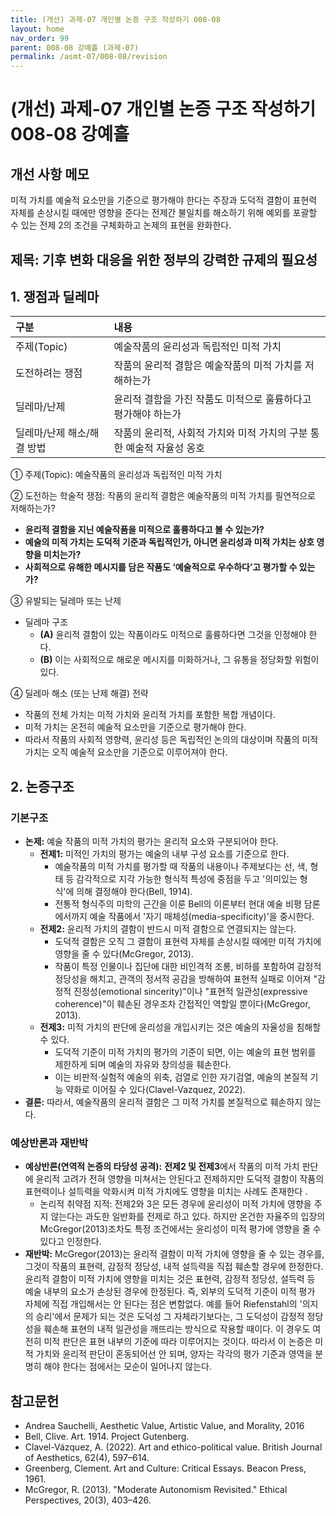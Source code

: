 ```yaml
---
title: (개선) 과제-07 개인별 논증 구조 작성하기 008-08  
layout: home
nav_order: 99
parent: 008-08 강예흘 (과제-07)
permalink: /asmt-07/008-08/revision
---
```


# (개선) 과제-07 개인별 논증 구조 작성하기 008-08 강예흘 

## 개선 사항 메모

미적 가치를 예술적 요소만을 기준으로 평가해야 한다는 주장과 도덕적 결함이 표현력 자체를 손상시킬 때에만 영향을 준다는 전제간 불일치를 해소하기 위해 예외를 포괄할 수 있는 전제 2의 조건을 구체화하고 논제의 표현을 완화한다.

## 제목: 기후 변화 대응을 위한 정부의 강력한 규제의 필요성  

## 1. 쟁점과 딜레마

| 구분 | 내용 |
|:---|:---|
| 주제(Topic) | 예술작품의 윤리성과 독립적인 미적 가치 |
| 도전하려는 쟁점 | 작품의 윤리적 결함은 예술작품의 미적 가치를 저해하는가 |
| 딜레마/난제 | 윤리적 결함을 가진 작품도 미적으로 훌륭하다고 평가해야 하는가 |
| 딜레마/난제 해소/해결 방법 | 작품의 윤리적, 사회적 가치와 미적 가치의 구분 통한 예술적 자율성 옹호 |


① 주제(Topic): 예술작품의 윤리성과 독립적인 미적 가치

② 도전하는 학술적 쟁점: 작품의 윤리적 결함은 예술작품의 미적 가치를 필연적으로 저해하는가?  

- **윤리적 결함을 지닌 예술작품을 미적으로 훌륭하다고 볼 수 있는가?**  
- **예술의 미적 가치는 도덕적 기준과 독립적인가, 아니면 윤리성과 미적 가치는 상호 영향을 미치는가?**  
- **사회적으로 유해한 메시지를 담은 작품도 ‘예술적으로 우수하다’고 평가할 수 있는가?**

③ 유발되는 딜레마 또는 난제

- 딜레마 구조
  - **(A)** 윤리적 결함이 있는 작품이라도 미적으로 훌륭하다면 그것을 인정해야 한다.
  - **(B)** 이는 사회적으로 해로운 메시지를 미화하거나, 그 유통을 정당화할 위험이 있다.

④ 딜레마 해소 (또는 난제 해결) 전략

- 작품의 전체 가치는 미적 가치와 윤리적 가치를 포함한 복합 개념이다.
- 미적 가치는 온전히 예술적 요소만을 기준으로 평가해야 한다.
- 따라서 작품의 사회적 영향력, 윤리성 등은 독립적인 논의의 대상이며 작품의 미적 가치는 오직 예술적 요소만을 기준으로 이루어져야 한다.

## 2. 논증구조

### 기본구조

- **논제:** 예술 작품의 미적 가치의 평가는 윤리적 요소와 구분되어야 한다.
  - **전제1:** 미적인 가치의 평가는 예술의 내부 구성 요소를 기준으로 한다.
    - 예술작품의 미적 가치를 평가할 때 작품의 내용이나 주제보다는 선, 색, 형태 등 감각적으로 지각 가능한 형식적 특성에 중점을 두고 '의미있는 형식'에 의해 결정해야 한다(Bell, 1914).
	- 전통적 형식주의 미학의 근간을 이룬 Bell의 이론부터 현대 예술 비평 담론에서까지 예술 작품에서 '자기 매체성(media-specificity)'을 중시한다.
  - **전제2:** 윤리적 가치의 결함이 반드시 미적 결함으로 연결되지는 않는다.
    - 도덕적 결함은 오직 그 결함이 표현력 자체를 손상시킬 때에만 미적 가치에 영향을 줄 수 있다(McGregor, 2013).
    - 작품이 특정 인물이나 집단에 대한 비인격적 조롱, 비하를 포함하여 감정적 정당성을 해치고, 관객의 정서적 공감을 방해하여 표현적 실패로 이어져 "감정적 진정성(emotional sincerity)"이나 "표현적 일관성(expressive coherence)"이 훼손된 경우조차 간접적인 역할일 뿐이다(McGregor, 2013). 
  - **전제3:** 미적 가치의 판단에 윤리성을 개입시키는 것은 예술의 자율성을 침해할 수 있다.
      - 도덕적 기준이 미적 가치의 평가의 기준이 되면, 이는 예술의 표현 범위를 제한하게 되며 예술의 자유와 창의성을 훼손한다.
      - 이는 비판적·실험적 예술의 위축, 검열로 인한 자기검열, 예술의 본질적 기능 약화로 이어질 수 있다(Clavel-Vazquez, 2022).
- **결론:** 따라서, 예술작품의 윤리적 결함은 그 미적 가치를 본질적으로 훼손하지 않는다.  

### 예상반론과 재반박

- **예상반론(연역적 논증의 타당성 공격):** **전제2 및 전제3**에서 작품의 미적 가치 판단에 윤리적 고려가 전혀 영향을 미쳐서는 안된다고 전제하지만 도덕적 결함이 작품의 표현력이나 설득력을 악화시켜 미적 가치에도 영향을 미치는 사례도 존재한다 .
  - 논리적 취약점 지적: 전제2와 3은 모든 경우에 윤리성이 미적 가치에 영향을 주지 않는다는 과도한 일반화를 전제로 하고 있다. 하지만 온건한 자율주의 입장의 McGregor(2013)조차도 특정 조건에서는 윤리성이 미적 평가에 영향을 줄 수 있다고 인정한다.
- **재반박:** McGregor(2013)는 윤리적 결함이 미적 가치에 영향을 줄 수 있는 경우를, 그것이 작품의 표현력, 감정적 정당성, 내적 설득력을 직접 훼손할 경우에 한정한다.  윤리적 결함이 미적 가치에 영향을 미치는 것은 표현력, 감정적 정당성, 설득력 등 예술 내부의 요소가 손상된 경우에 한정된다. 즉, 외부의 도덕적 기준이 미적 평가 자체에 직접 개입해서는 안 된다는 점은 변함없다. 예를 들어 Riefenstahl의 '의지의 승리'에서 문제가 되는 것은 도덕성 그 자체라기보다는, 그 도덕성이 감정적 정당성을 훼손해 표현의 내적 일관성을 깨뜨리는 방식으로 작용할 때이다. 이 경우도 여전히 미적 판단은 표현 내부의 기준에 따라 이루어지는 것이다. 따라서 이 논증은 미적 가치와 윤리적 판단이 혼동되어선 안 되며, 양자는 각각의 평가 기준과 영역을 분명히 해야 한다는 점에서는 모순이 일어나지 않는다.

## 참고문헌

- Andrea Sauchelli, Aesthetic Value, Artistic Value, and Morality, 2016
- Bell, Clive. Art. 1914. Project Gutenberg.
- Clavel-Vázquez, A. (2022). Art and ethico-political value. British Journal of Aesthetics, 62(4), 597–614.
- Greenberg, Clement. Art and Culture: Critical Essays. Beacon Press, 1961.​
- McGregor, R. (2013). "Moderate Autonomism Revisited." Ethical Perspectives, 20(3), 403–426.